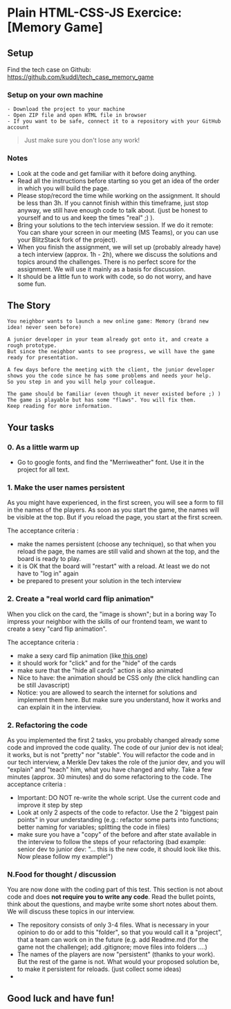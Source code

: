 # Plain HTML-CSS-JS Exercice: [Memory Game]

## Setup 

Find the tech case on Github: https://github.com/kuddl/tech_case_memory_game

### Setup on your own machine

```
- Download the project to your machine
- Open ZIP file and open HTML file in browser
- If you want to be safe, connect it to a repository with your GitHub account
```

> Just make sure you don't lose any work!

### Notes

- Look at the code and get familiar with it before doing anything.
- Read all the instructions before starting so you get an idea of the order in which you will build the page.
- Please stop/record the time while working on the assignment. It should be less than 3h. If you cannot finish within this timeframe, just stop anyway, we still have enough code to talk about. (just be honest to yourself and to us and keep the times "real" ;) ).
- Bring your solutions to the tech interview session. If we do it remote: You can share your screen in our meeting (MS Teams), or you can use your BlitzStack fork of the project).
- When you finish the assignment, we will set up (probably already have) a tech interview (approx. 1h - 2h), where we discuss the solutions and topics around the challenges. There is no perfect score for the assignment. We will use it mainly as a basis for discussion.
- It should be a little fun to work with code, so do not worry, and have some fun.

## The Story

```
You neighbor wants to launch a new online game: Memory (brand new idea! never seen before)

A junior developer in your team already got onto it, and create a rough prototype.
But since the neighbor wants to see progress, we will have the game ready for presentation.

A few days before the meeting with the client, the junior developer shows you the code since he has some problems and needs your help.
So you step in and you will help your colleague.

The game should be familiar (even though it never existed before ;) ) 
The game is playable but has some "flaws". You will fix them.
Keep reading for more information. 
```

## Your tasks

### 0. As a little warm up
- Go to google fonts, and find the "Merriweather" font. Use it in the project for all text.

### 1. Make the user names persistent
As you might have experienced, in the first screen, you will see a form to fill in the names of the players. As soon as you start the game, the names will be visible at the top. But if you reload the page, you start at the first screen.

The acceptance criteria : 
- make the names persistent (choose any technique), so that when you reload the page, the names are still valid and shown at the top, and the board is ready to play.
- it is OK that the board will "restart" with a reload. At least we do not have to "log in" again
- be prepared to present your solution in the tech interview

### 2. Create a "real world card flip animation"
When you click on the card, the "image is shown"; but in a boring way
To impress your neighbor with the skills of our frontend team, we want to create a sexy "card flip animation". 

The acceptance criteria : 
- make a sexy card flip animation (like[ this one](https://www.w3schools.com/howto/howto_css_flip_card.asp))
- it should work for "click" and for the "hide" of the cards
- make sure that the "hide all cards" action is also animated
- Nice to have: the animation should be CSS only (the click handling can be still Javascript)
- Notice: you are allowed to search the internet for solutions and implement them here. But make sure you understand, how it works and can explain it in the interview.


### 2. Refactoring the code
As you implemented the first 2 tasks, you probably changed already some code and improved the code quality.
The code of our junior dev is not ideal; it works, but is not "pretty" nor "stable".
You will refactor the code and in our tech interview, a Merkle Dev takes the role of the junior dev, and you will "explain" and "teach" him, what you have changed and why.
Take a few minutes (approx. 30 minutes) and do some refactoring to the code.
The acceptance criteria : 
- Important: DO NOT re-write the whole script. Use the current code and improve it step by step 
- Look at only 2 aspects of the code to refactor. Use the 2 "biggest pain points" in your understanding (e.g.: refactor some parts into functions; better naming for variables; splitting the code in files)
- make sure you have a "copy" of the before and after state available in the interview to follow the steps of your refactoring (bad example: senior dev to junior dev:  "... this is the new code, it should look like this. Now please follow my example!")


### N.Food for thought / discussion

You are now done with the coding part of this test. This section is not about code and does **not require you to write any code**. Read the bullet points, think about the questions, and maybe write some short notes about them. We will discuss these topics in our interview.

- The repository consists of only 3-4 files. What is necessary in your opinion to do or add to this "folder", so that you would call it a "project", that a team can work on in the future (e.g. add Readme.md (for the game not the challenge); add .gitignore; move files into folders ....)
- The names of the players are now "persistent" (thanks to your work). But the rest of the game is not. What would your proposed solution be, to make it persistent for reloads. (just collect some ideas)
- 
 
## Good luck and have fun!
